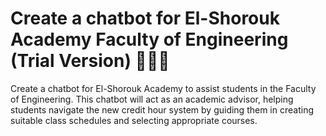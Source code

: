 # Create a chatbot for El-Shorouk Academy Faculty of Engineering (Trial Version) 👀🐱‍👤
Create a chatbot for El-Shorouk Academy to assist students in the Faculty of Engineering. This chatbot will act as an academic advisor, helping students navigate the new credit hour system by guiding them in creating suitable class schedules and selecting appropriate courses.
